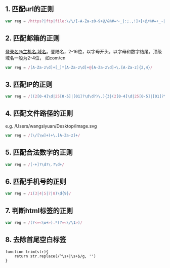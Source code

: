 ## 1. 匹配url的正则

```javascript
var reg = /https?|ftp|file:\/\/[-A-Za-z0-9+@/&%#=～_|:;.,!]+[+@/%#=+_~|]/
```

## 2. 匹配邮箱的正则

登录名@主机名.域名。登陆名，2-16位，以字母开头，以字母和数字结尾。顶级域名一般为2-4位， 如com/cn

```javascript
var reg = /[A-Za-z\d]+[_]*[A-Za-z\d]+@[A-Za-z\d]+\.[A-Za-z]{2,4}/
```

## 3. 匹配IP的正则

```javascript
var reg = /((2[0-4]\d|25[0-5]|[01]?\d\d?)\.){3}(2[0-4]\d|25[0-5]|[01]?\d\d?)/
```

## 4. 匹配文件路径的正则

e.g. /Users/wangsiyuan/Desktop/image.svg

```javascript
var reg = /(\/[\w]+)+\.[A-Za-z]+/
```

## 5. 匹配合法数字的正则

```javascript
var reg = /[-+]?\d?\.?\d+/
```

## 6. 匹配手机号的正则

```javascript
var reg = /1(3|4|5|7|8)\d{9}/
```

## 7. 判断html标签的正则

```javascript
var reg = /(?<=<\w+>).*(?=<\/\1>)/
```
## 8. 去除首尾空白标签

```javascipt
function trim(str){
    return str.replace(/^\s+|\s+$/g, '')
}
```

